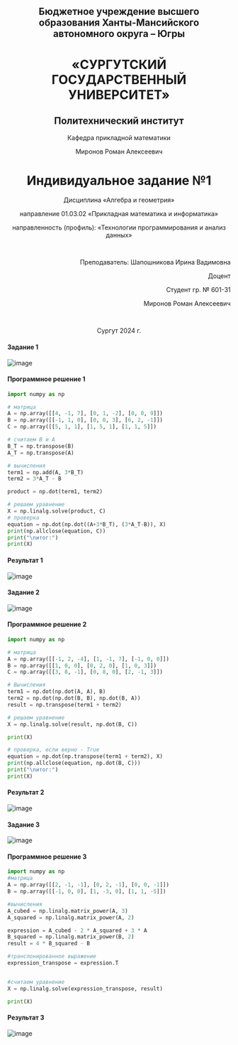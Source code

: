<h2 style="text-align: center;">Бюджетное учреждение высшего образования Ханты-Мансийского автономного округа – Югры</h2>

<h1 style="text-align: center;">«СУРГУТСКИЙ ГОСУДАРСТВЕННЫЙ УНИВЕРСИТЕТ»</h1>

<h2 style="text-align: center;">Политехнический институт</h2>

<p style="text-align: center;">Кафедра прикладной математики</p>

<p style="text-align: center;">Миронов Роман Алексеевич</p>

<h1 style="text-align: center;">Индивидуальное задание №1</h1>

<p style="text-align: center;">Дисциплина «Алгебра и геометрия»</p>

<p style="text-align: center;">направление 01.03.02 «Прикладная математика и информатика»</p>

<p style="text-align: center;">направленность (профиль): «Технологии программирования и анализ данных»</p>

<pre>

</pre>

<p style="text-align: right;">Преподаватель: Шапошникова Ирина Вадимовна  </p>

<p style="text-align: right;">Доцент</p>

<p style="text-align: right;">Студент гр. № 601-31</p>

<p style="text-align: right;">Миронов Роман Алексеевич</p>

<pre>

</pre>

<p style="text-align: center;">Сургут 2024 г.</p>

#### Задание 1
![image](https://github.com/zbtka/web/assets/144006033/f6e6fc9b-dc77-4330-b64f-4f5ceb7e37eb)


#### Программное решение 1

```python
import numpy as np

# матрица
A = np.array([[4, -1, 7], [0, 1, -2], [0, 0, 9]])
B = np.array([[-1, 1, 0], [0, 0, 3], [6, 2, -1]])
C = np.array([[5, 1, 1], [1, 5, 1], [1, 1, 5]])

# считаем B и А
B_T = np.transpose(B)
A_T = np.transpose(A)

# вычисления
term1 = np.add(A, 3*B_T)
term2 = 3*A_T - B

product = np.dot(term1, term2)

# решаем уравнение
X = np.linalg.solve(product, C)
# проверка
equation = np.dot(np.dot((A+3*B_T), (3*A_T-B)), X)
print(np.allclose(equation, C))
print("\nитог:")
print(X)
```

#### Результат 1

![image](https://github.com/zbtka/web/assets/144006033/4b0bd527-bdeb-4c6a-8616-8d020bfd69af)

#### Задание 2

![image](https://github.com/zbtka/web/assets/144006033/268e0ff5-0905-4c94-ac5d-27f3eb36d0db)

#### Программное решение 2

```python
import numpy as np

# матрица
A = np.array([[-1, 2, -4], [1, -1, 7], [-1, 0, 0]])
B = np.array([[1, 0, 0], [0, 2, 0], [1, 0, 3]])
C = np.array([[3, 8, -1], [0, 8, 0], [2, -1, 3]])

# Вычисления
term1 = np.dot(np.dot(A, A), B)
term2 = np.dot(np.dot(B, B), np.dot(B, A))
result = np.transpose(term1 + term2)

# решаем уравнение
X = np.linalg.solve(result, np.dot(B, C))

print(X)

# проверка, если верно - True
equation = np.dot(np.transpose(term1 + term2), X)
print(np.allclose(equation, np.dot(B, C)))  
print("\nитог:")
print(X)
```

#### Результат 2

![image](https://github.com/zbtka/web/assets/144006033/d9ff2d49-d585-40ab-9885-58a4e0dee4f1)


#### Задание 3

![image](https://github.com/zbtka/web/assets/144006033/ba0edadd-3a32-4b6b-a760-66ea233c535a)

#### Программное решение 3

```python
import numpy as np
#матрица
A = np.array([[2, -1, -1], [0, 2, -1], [0, 0, -1]])
B = np.array([[-1, 0, 0], [1, -3, 0], [1, 1, -5]])

#вычисления
A_cubed = np.linalg.matrix_power(A, 3)
A_squared = np.linalg.matrix_power(A, 2)

expression = A_cubed - 2 * A_squared + 3 * A
B_squared = np.linalg.matrix_power(B, 2)
result = 4 * B_squared - B

#транспонированное выражение
expression_transpose = expression.T


#считаем уравнение
X = np.linalg.solve(expression_transpose, result)

print(X)

```

#### Результат 3

![image](https://github.com/zbtka/web/assets/144006033/cc24cad0-f730-4d14-9ff4-4783d438c07f)

